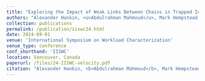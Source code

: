 ```yaml
---
title: "Exploring the Impact of Weak Links Between Chains in Trapped Ion Quantum Computers"
authors: "Alexander Hankin, <u>Abdulrahman Mahmoud</u>, Mark Hempstead, David Brooks, Gu-Yeon Wei"
collection: publications
permalink: /publication/iiswc24.html
date: 2024-09-01
venue: 'International Symposium on Workload Characterization'
venue_type: conference
conf_shorthand: 'IISWC'
location: Vancouver, Canada 
paperurl: /files/24-IISWC-velocity.pdf
citation: "Alexander Hankin, <b>Abdulrahman Mahmoud</b>, Mark Hempstead, David Brooks, Gu-Yeon Wei. 2024. &quot;Exploring the Impact of Weak Links Between Chains in Trapped Ion Quantum Computers,&quot; <i>International Symposium on Workload Characterization (IISWC)</i>, Vancouver, Canada 2024."
---
```

